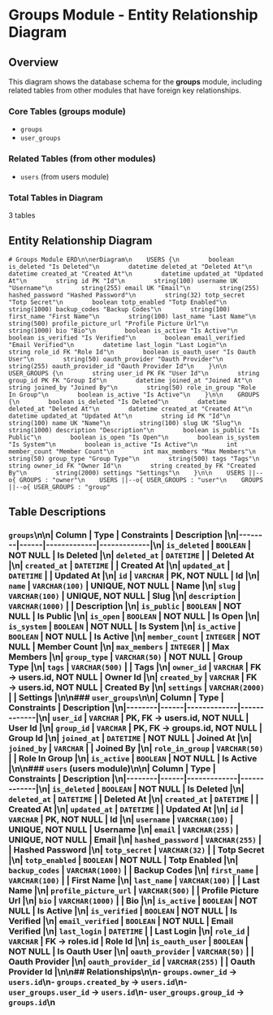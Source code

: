 # Groups Module - Entity Relationship Diagram

## Overview

This diagram shows the database schema for the **groups** module, including related tables from other modules that have foreign key relationships.

### Core Tables (groups module)
- `groups`
- `user_groups`

### Related Tables (from other modules)
- `users` (from users module)

### Total Tables in Diagram
3 tables

## Entity Relationship Diagram

```mermaid
# Groups Module ERD\n\nerDiagram\n    USERS {\n        boolean is_deleted "Is Deleted"\n        datetime deleted_at "Deleted At"\n        datetime created_at "Created At"\n        datetime updated_at "Updated At"\n        string id PK "Id"\n        string(100) username UK "Username"\n        string(255) email UK "Email"\n        string(255) hashed_password "Hashed Password"\n        string(32) totp_secret "Totp Secret"\n        boolean totp_enabled "Totp Enabled"\n        string(1000) backup_codes "Backup Codes"\n        string(100) first_name "First Name"\n        string(100) last_name "Last Name"\n        string(500) profile_picture_url "Profile Picture Url"\n        string(1000) bio "Bio"\n        boolean is_active "Is Active"\n        boolean is_verified "Is Verified"\n        boolean email_verified "Email Verified"\n        datetime last_login "Last Login"\n        string role_id FK "Role Id"\n        boolean is_oauth_user "Is Oauth User"\n        string(50) oauth_provider "Oauth Provider"\n        string(255) oauth_provider_id "Oauth Provider Id"\n    }\n\n    USER_GROUPS {\n        string user_id PK FK "User Id"\n        string group_id PK FK "Group Id"\n        datetime joined_at "Joined At"\n        string joined_by "Joined By"\n        string(50) role_in_group "Role In Group"\n        boolean is_active "Is Active"\n    }\n\n    GROUPS {\n        boolean is_deleted "Is Deleted"\n        datetime deleted_at "Deleted At"\n        datetime created_at "Created At"\n        datetime updated_at "Updated At"\n        string id PK "Id"\n        string(100) name UK "Name"\n        string(100) slug UK "Slug"\n        string(1000) description "Description"\n        boolean is_public "Is Public"\n        boolean is_open "Is Open"\n        boolean is_system "Is System"\n        boolean is_active "Is Active"\n        int member_count "Member Count"\n        int max_members "Max Members"\n        string(50) group_type "Group Type"\n        string(500) tags "Tags"\n        string owner_id FK "Owner Id"\n        string created_by FK "Created By"\n        string(2000) settings "Settings"\n    }\n\n    USERS ||--o{ GROUPS : "owner"\n    USERS ||--o{ USER_GROUPS : "user"\n    GROUPS ||--o{ USER_GROUPS : "group"
```

## Table Descriptions

### `groups`\n\n| Column | Type | Constraints | Description |\n|--------|------|-------------|-------------|\n| `is_deleted` | `BOOLEAN` | NOT NULL | Is Deleted |\n| `deleted_at` | `DATETIME` |  | Deleted At |\n| `created_at` | `DATETIME` |  | Created At |\n| `updated_at` | `DATETIME` |  | Updated At |\n| `id` | `VARCHAR` | PK, NOT NULL | Id |\n| `name` | `VARCHAR(100)` | UNIQUE, NOT NULL | Name |\n| `slug` | `VARCHAR(100)` | UNIQUE, NOT NULL | Slug |\n| `description` | `VARCHAR(1000)` |  | Description |\n| `is_public` | `BOOLEAN` | NOT NULL | Is Public |\n| `is_open` | `BOOLEAN` | NOT NULL | Is Open |\n| `is_system` | `BOOLEAN` | NOT NULL | Is System |\n| `is_active` | `BOOLEAN` | NOT NULL | Is Active |\n| `member_count` | `INTEGER` | NOT NULL | Member Count |\n| `max_members` | `INTEGER` |  | Max Members |\n| `group_type` | `VARCHAR(50)` | NOT NULL | Group Type |\n| `tags` | `VARCHAR(500)` |  | Tags |\n| `owner_id` | `VARCHAR` | FK → users.id, NOT NULL | Owner Id |\n| `created_by` | `VARCHAR` | FK → users.id, NOT NULL | Created By |\n| `settings` | `VARCHAR(2000)` |  | Settings |\n\n### `user_groups`\n\n| Column | Type | Constraints | Description |\n|--------|------|-------------|-------------|\n| `user_id` | `VARCHAR` | PK, FK → users.id, NOT NULL | User Id |\n| `group_id` | `VARCHAR` | PK, FK → groups.id, NOT NULL | Group Id |\n| `joined_at` | `DATETIME` | NOT NULL | Joined At |\n| `joined_by` | `VARCHAR` |  | Joined By |\n| `role_in_group` | `VARCHAR(50)` |  | Role In Group |\n| `is_active` | `BOOLEAN` | NOT NULL | Is Active |\n\n### `users` (users module)\n\n| Column | Type | Constraints | Description |\n|--------|------|-------------|-------------|\n| `is_deleted` | `BOOLEAN` | NOT NULL | Is Deleted |\n| `deleted_at` | `DATETIME` |  | Deleted At |\n| `created_at` | `DATETIME` |  | Created At |\n| `updated_at` | `DATETIME` |  | Updated At |\n| `id` | `VARCHAR` | PK, NOT NULL | Id |\n| `username` | `VARCHAR(100)` | UNIQUE, NOT NULL | Username |\n| `email` | `VARCHAR(255)` | UNIQUE, NOT NULL | Email |\n| `hashed_password` | `VARCHAR(255)` |  | Hashed Password |\n| `totp_secret` | `VARCHAR(32)` |  | Totp Secret |\n| `totp_enabled` | `BOOLEAN` | NOT NULL | Totp Enabled |\n| `backup_codes` | `VARCHAR(1000)` |  | Backup Codes |\n| `first_name` | `VARCHAR(100)` |  | First Name |\n| `last_name` | `VARCHAR(100)` |  | Last Name |\n| `profile_picture_url` | `VARCHAR(500)` |  | Profile Picture Url |\n| `bio` | `VARCHAR(1000)` |  | Bio |\n| `is_active` | `BOOLEAN` | NOT NULL | Is Active |\n| `is_verified` | `BOOLEAN` | NOT NULL | Is Verified |\n| `email_verified` | `BOOLEAN` | NOT NULL | Email Verified |\n| `last_login` | `DATETIME` |  | Last Login |\n| `role_id` | `VARCHAR` | FK → roles.id | Role Id |\n| `is_oauth_user` | `BOOLEAN` | NOT NULL | Is Oauth User |\n| `oauth_provider` | `VARCHAR(50)` |  | Oauth Provider |\n| `oauth_provider_id` | `VARCHAR(255)` |  | Oauth Provider Id |\n\n## Relationships\n\n- `groups.owner_id` → `users.id`\n- `groups.created_by` → `users.id`\n- `user_groups.user_id` → `users.id`\n- `user_groups.group_id` → `groups.id`\n